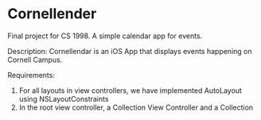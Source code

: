 # Cornellender
Final project for CS 1998. A simple calendar app for events.

Description:
  Cornellendar is an iOS App that displays events happening on Cornell Campus. 
  
  
Requirements:
1. For all layouts in view controllers, we have implemented AutoLayout using NSLayoutConstraints
2. In the root view controller, a Collection View Controller and a Collection
  
